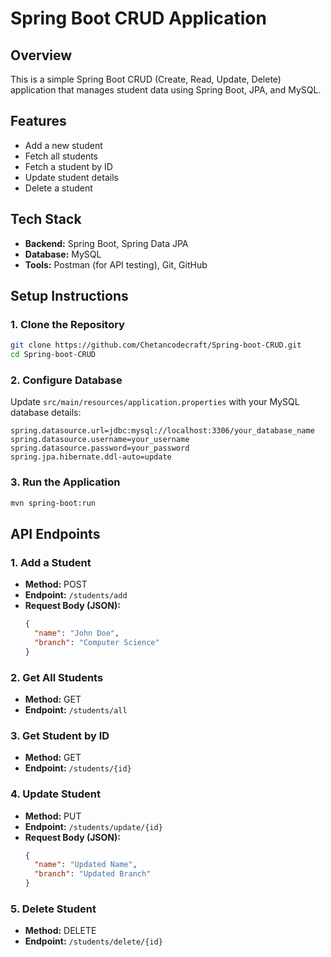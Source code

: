 # Spring Boot CRUD Application

## Overview
This is a simple Spring Boot CRUD (Create, Read, Update, Delete) application that manages student data using Spring Boot, JPA, and MySQL.

## Features
- Add a new student
- Fetch all students
- Fetch a student by ID
- Update student details
- Delete a student

## Tech Stack
- **Backend:** Spring Boot, Spring Data JPA
- **Database:** MySQL
- **Tools:** Postman (for API testing), Git, GitHub

## Setup Instructions
### 1. Clone the Repository
```bash
git clone https://github.com/Chetancodecraft/Spring-boot-CRUD.git
cd Spring-boot-CRUD
```

### 2. Configure Database
Update `src/main/resources/application.properties` with your MySQL database details:
```properties
spring.datasource.url=jdbc:mysql://localhost:3306/your_database_name
spring.datasource.username=your_username
spring.datasource.password=your_password
spring.jpa.hibernate.ddl-auto=update
```

### 3. Run the Application
```bash
mvn spring-boot:run
```

## API Endpoints
### 1. Add a Student
- **Method:** POST
- **Endpoint:** `/students/add`
- **Request Body (JSON):**
  ```json
  {
    "name": "John Doe",
    "branch": "Computer Science"
  }
  ```

### 2. Get All Students
- **Method:** GET
- **Endpoint:** `/students/all`

### 3. Get Student by ID
- **Method:** GET
- **Endpoint:** `/students/{id}`

### 4. Update Student
- **Method:** PUT
- **Endpoint:** `/students/update/{id}`
- **Request Body (JSON):**
  ```json
  {
    "name": "Updated Name",
    "branch": "Updated Branch"
  }
  ```

### 5. Delete Student
- **Method:** DELETE
- **Endpoint:** `/students/delete/{id}`



